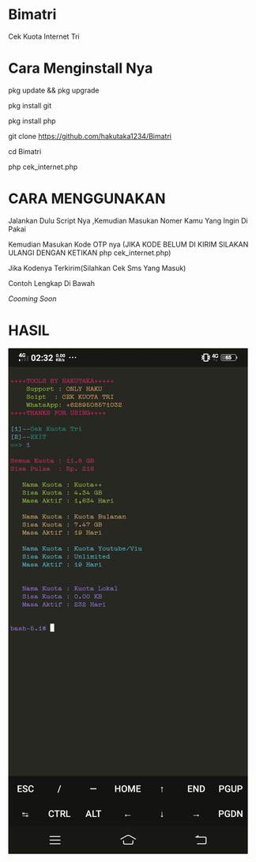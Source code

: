 # Bimatri
Cek Kuota Internet Tri

# Cara Menginstall Nya

pkg update && pkg upgrade

pkg install git

pkg install php

git clone https://github.com/hakutaka1234/Bimatri

cd Bimatri

php cek_internet.php

# CARA MENGGUNAKAN

Jalankan Dulu Script Nya ,Kemudian Masukan Nomer Kamu Yang Ingin Di Pakai

Kemudian Masukan Kode OTP nya (JIKA KODE BELUM DI KIRIM SILAKAN ULANGI DENGAN KETIKAN php cek_internet.php)

Jika Kodenya Terkirim(Silahkan Cek Sms Yang Masuk)

Contoh Lengkap Di Bawah

*Cooming Soon*


# HASIL 
![Hasil](Screenshot_20210227_023238.jpg)
